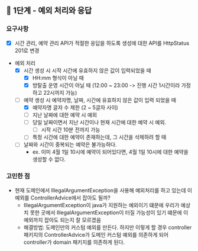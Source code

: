 ## 🚀 1단계 - 예외 처리와 응답

### 요구사항

- [x] 시간 관리, 예약 관리 API가 적절한 응답을 하도록 생성에 대한 API를 HttpStatus 201로 변경

- 예외 처리
    - [x] 시간 생성 시 시작 시간에 유효하지 않은 값이 입력되었을 때
        - [x] HH:mm 형식이 아닐 때
        - [x] 방탈출 운영 시간이 아닐 때 (12:00 ~ 23:00 -> 진행 시간 1시간이라 가정하고 22시까지 가능)
    - [ ] 예약 생성 시 예약자명, 날짜, 시간에 유효하지 않은 값이 입력 되었을 때
        - [x] 예약자명 글자 수 제한 (2 ~ 5글자 사이)
        - [ ] 지난 날짜에 대한 예약 시 예외
        - [ ] 당일 날짜이면서 지난 시간이나 현재 시간에 대한 예약 시 예외.
            - [ ] 시작 시간 10분 전까지 가능
        - [ ] 특정 시간에 대한 예약이 존재하는데, 그 시간을 삭제하려 할 때
    - [ ] 날짜와 시간이 중복되는 예약은 불가능하다.
        - ex. 이미 4월 1일 10시에 예약이 되어있다면, 4월 1일 10시에 대한 예약을 생성할 수 없다.

### 고민한 점

- 현재 도메인에서 IllegalArgumentException을 사용해 예외처리를 하고 있는데 이 예외를 ControllerAdvice에서 잡아도 될까?
    - IllegalArgumentException이 java가 지원하는 예외이기 떄문에 우리가 예상치 못한 곳에서 IllegalArgumentException이 터질 가능성이 있기 떄문에 이 예외까지 잡아도
      되는지 잘 모르겠음
    - 해결방법: 도메인만의 커스텀 예외를 만든다. 하지만 이렇게 할 경우 controller 패키지의 ControllerAdvice가 도메인 커스텀 예외를 의존하게 되어 controller가 domain
      패키지를 의존하게 된다. 